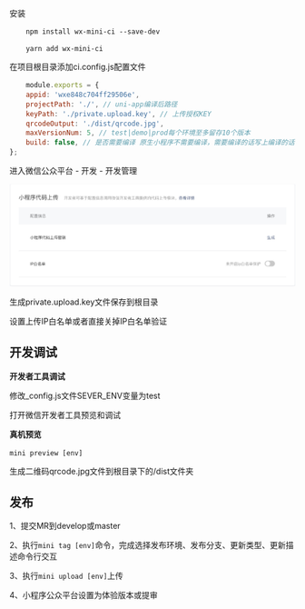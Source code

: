 安装
```
    npm install wx-mini-ci --save-dev
```

```
    yarn add wx-mini-ci
```

在项目根目录添加ci.config.js配置文件
```javascript
    module.exports = {
    appid: 'wxe848c704ff29506e',
    projectPath: './', // uni-app编译后路径
    keyPath: './private.upload.key', // 上传授权KEY
    qrcodeOutput: './dist/qrcode.jpg',
    maxVersionNum: 5, // test|demo|prod每个环境至多留存10个版本
    build: false, // 是否需要编译 原生小程序不需要编译，需要编译的话写上编译的话，设置为true(目前默认为uni-app编译命令)
};
```
进入微信公众平台 - 开发 - 开发管理

![生成upload.key](assets/image/小程序代码上传key.jpg)

生成private.upload.key文件保存到根目录

设置上传IP白名单或者直接关掉IP白名单验证

## 开发调试
**开发者工具调试**

修改_config.js文件SEVER_ENV变量为test

打开微信开发者工具预览和调试

**真机预览**

```mini preview [env]```

生成二维码qrcode.jpg文件到根目录下的/dist文件夹

## 发布
1、提交MR到develop或master

2、执行```mini tag [env]```命令，完成选择发布环境、发布分支、更新类型、更新描述命令行交互

3、执行```mini upload [env]```上传

4、小程序公众平台设置为体验版本或提审


